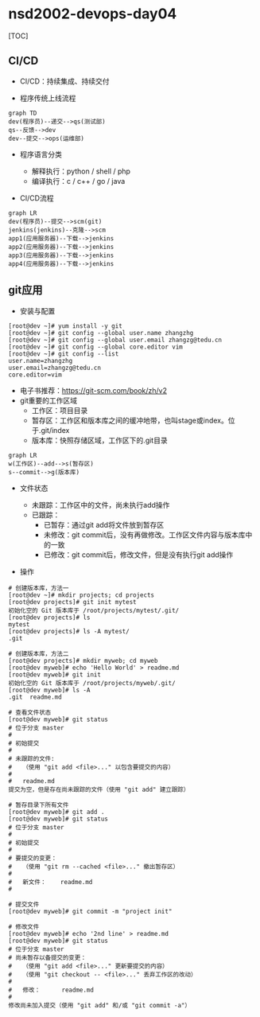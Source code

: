 # nsd2002-devops-day04

[TOC]

## CI/CD

- CI/CD：持续集成、持续交付

- 程序传统上线流程

```mermaid
graph TD
dev(程序员)--递交-->qs(测试部)
qs--反馈-->dev
dev--提交-->ops(运维部)
```

- 程序语言分类
  - 解释执行：python / shell / php
  - 编译执行：c / c++ / go / java

- CI/CD流程

```mermaid
graph LR
dev(程序员)--提交-->scm(git)
jenkins(jenkins)--克隆-->scm
app1(应用服务器)--下载-->jenkins
app2(应用服务器)--下载-->jenkins
app3(应用服务器)--下载-->jenkins
app4(应用服务器)--下载-->jenkins
```

## git应用

- 安装与配置

```shell
[root@dev ~]# yum install -y git
[root@dev ~]# git config --global user.name zhangzhg
[root@dev ~]# git config --global user.email zhangzg@tedu.cn
[root@dev ~]# git config --global core.editor vim
[root@dev ~]# git config --list
user.name=zhangzhg
user.email=zhangzg@tedu.cn
core.editor=vim
```

- 电子书推荐：https://git-scm.com/book/zh/v2
- git重要的工作区域
  - 工作区：项目目录
  - 暂存区：工作区和版本库之间的缓冲地带，也叫stage或index。位于.git/index
  - 版本库：快照存储区域，工作区下的.git目录

```mermaid
graph LR
w(工作区)--add-->s(暂存区)
s--commit-->g(版本库)
```

- 文件状态
  - 未跟踪：工作区中的文件，尚未执行add操作
  - 已跟踪：
    - 已暂存：通过git add将文件放到暂存区
    - 未修改：git commit后，没有再做修改。工作区文件内容与版本库中的一致
    - 已修改：git commit后，修改文件，但是没有执行git add操作

- 操作

```shell
# 创建版本库，方法一
[root@dev ~]# mkdir projects; cd projects
[root@dev projects]# git init mytest
初始化空的 Git 版本库于 /root/projects/mytest/.git/
[root@dev projects]# ls
mytest
[root@dev projects]# ls -A mytest/
.git

# 创建版本库，方法二
[root@dev projects]# mkdir myweb; cd myweb
[root@dev myweb]# echo 'Hello World' > readme.md
[root@dev myweb]# git init
初始化空的 Git 版本库于 /root/projects/myweb/.git/
[root@dev myweb]# ls -A
.git  readme.md

# 查看文件状态
[root@dev myweb]# git status
# 位于分支 master
#
# 初始提交
#
# 未跟踪的文件:
#   （使用 "git add <file>..." 以包含要提交的内容）
#
#	readme.md
提交为空，但是存在尚未跟踪的文件（使用 "git add" 建立跟踪）

# 暂存目录下所有文件
[root@dev myweb]# git add .
[root@dev myweb]# git status
# 位于分支 master
#
# 初始提交
#
# 要提交的变更：
#   （使用 "git rm --cached <file>..." 撤出暂存区）
#
#	新文件：    readme.md
#

# 提交文件
[root@dev myweb]# git commit -m "project init"

# 修改文件
[root@dev myweb]# echo '2nd line' > readme.md 
[root@dev myweb]# git status
# 位于分支 master
# 尚未暂存以备提交的变更：
#   （使用 "git add <file>..." 更新要提交的内容）
#   （使用 "git checkout -- <file>..." 丢弃工作区的改动）
#
#	修改：      readme.md
#
修改尚未加入提交（使用 "git add" 和/或 "git commit -a"）

```

